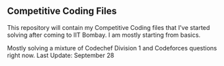 ## Competitive Coding Files

This repository will contain my Competitive Coding files that I've started solving after coming to IIT Bombay. I am mostly starting from basics.

Mostly solving a mixture of Codechef Division 1 and Codeforces questions right now.
Last Update: September 28



